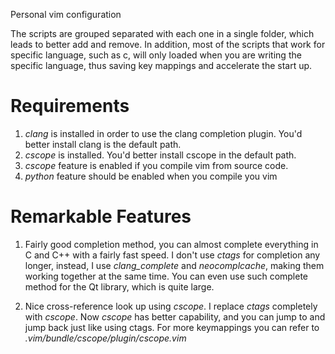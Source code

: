 Personal vim configuration 

The scripts are grouped separated with each one in a single folder, which 
leads to better add and remove. In addition, most of the scripts that work 
for specific language, such as c, will only loaded when you are writing the 
specific language, thus saving key mappings and accelerate the start up.

Requirements
============
1. *clang* is installed in order to use the clang completion plugin. 
   You'd better install clang is the default path.
2. *cscope* is installed. You'd better install cscope in the default 
   path.
3. *cscope* feature is enabled if you compile vim from source code.
4. *python* feature should be enabled when you compile you vim

Remarkable Features
===========
1. Fairly good completion method, you can almost complete everything 
   in C and C++ with a fairly fast speed. I don't use *ctags* for 
   completion any longer, instead, I use *clang_complete* and 
   *neocomplcache*, making them working together at the same time. You 
   can even use such complete method for the Qt library, which is 
   quite large.

2. Nice cross-reference look up using *cscope*. I replace *ctags* 
   completely with *cscope*. Now *cscope* has better capability, and 
   you can jump to and jump back just like using ctags. For more 
   keymappings you can refer to *.vim/bundle/cscope/plugin/cscope.vim*

